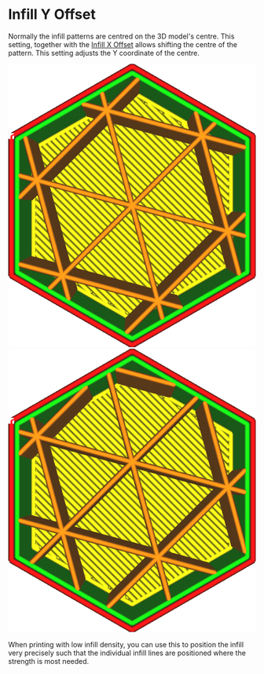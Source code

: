 Infill Y Offset
====
Normally the infill patterns are centred on the 3D model's centre. This setting, together with the [Infill X Offset](infill_offset_x.md) allows shifting the centre of the pattern. This setting adjusts the Y coordinate of the centre.

<!--screenshot {
"image_path": "infill_offset_xy_0.png",
"models": [
    {
        "script": "hexagonal_prism.scad",
        "transformation": ["scale(0.5)"]
    }
],
"camera_position": [0, 0, 90],
"settings": {
    "top_layers": 0,
    "infill_pattern": "triangles",
    "infill_offset_x": 0
},
"colours": 64
}-->
<!--screenshot {
"image_path": "infill_offset_y_2.png",
"models": [
    {
        "script": "hexagonal_prism.scad",
        "transformation": ["scale(0.5)"]
    }
],
"camera_position": [0, 0, 90],
"settings": {
    "top_layers": 0,
    "infill_pattern": "triangles",
    "infill_offset_y": 2
},
"colours": 64
}-->
![Infill is centred](../images/infill_offset_xy_0.png)
![Shifted 2mm up](../images/infill_offset_y_2.png)

When printing with low infill density, you can use this to position the infill very precisely such that the individual infill lines are positioned where the strength is most needed.